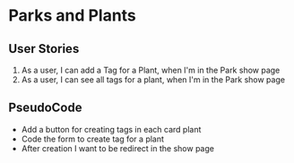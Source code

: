 # Parks and Plants

## User Stories

1. As a user, I can add a Tag for a Plant, when I'm in the Park show page
2. As a user, I can see all tags for a plant, when I'm in the Park show page

## PseudoCode

- Add a button for creating tags in each card plant
- Code the form to create tag for a plant
- After creation I want to be redirect in the show page


